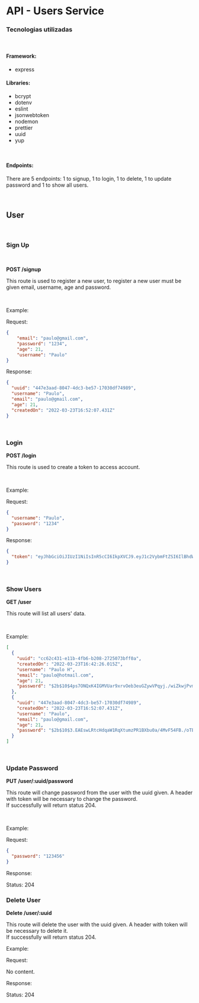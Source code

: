 # <b> API - Users Service </b>

### <b> Tecnologias utilizadas </b>

<br />

#### <b> Framework: </b>

* express

#### <b> Libraries: </b>

* bcrypt
* dotenv
* eslint
* jsonwebtoken
* nodemon
* prettier
* uuid
* yup

<br />

#### <b> Endpoints: </b>

There are 5 endpoints: 1 to signup, 1 to login, 1 to delete, 1 to update password and 1 to show all users.

<br />

## <b> User </b>

<br />

### <b> Sign Up </b>

<br />

<b> POST /signup </b>

This route is used to register a new user, to register a new user must be given email, username, age and password.

<br />

Example:

Request:

```json
{
	"email": "paulo@gmail.com",
	"password": "1234",
	"age": 21,
	"username": "Paulo"
}
```

Response:

```json
{
  "uuid": "447e3aad-8047-4dc3-be57-17030df74989",
  "username": "Paulo",
  "email": "paulo@gmail.com",
  "age": 21,
  "createdOn": "2022-03-23T16:52:07.431Z"
}
```

<br />

### <b> Login </b>

<b> POST /login </b>

This route is used to create a token to access account. 

<br />

Example:

Request:

```json
{
  "username": "Paulo",
  "password": "1234"
}
```

Response:

```json
{
  "token": "eyJhbGciOiJIUzI1NiIsInR5cCI6IkpXVCJ9.eyJ1c2VybmFtZSI6IlBhdWxvIiwicGFzc3dvcmQiOiIxMjM0NTYiLCJpYXQiOjE2NDgwNTM3NzgsImV4cCI6MTY0ODA1NzM3OH0.nDFVsT2qwZN7qKIxwROpSFJi00tZrItuMnXl1gUq0o0"
}
```

<br />

### <b> Show Users </b>

<b> GET /user </b>

This route will list all users' data.

<br />

Example:

```json
[
  {
    "uuid": "cc62c431-e11b-4fb6-b208-2725073bff0a",
    "createdOn": "2022-03-23T16:42:26.015Z",
    "username": "Paulo H",
    "email": "paulo@hotmail.com",
    "age": 21,
    "password": "$2b$10$4ps7ONQxK4IGMVUar9xrvOeb3euGZywVPqyj./wiZkwjPvmqudxNK"
  },
  {
    "uuid": "447e3aad-8047-4dc3-be57-17030df74989",
    "createdOn": "2022-03-23T16:52:07.431Z",
    "username": "Paulo",
    "email": "paulo@gmail.com",
    "age": 21,
    "password": "$2b$10$3.EAEswLRtcHdqaW1RqXtumzPR1BXbu0a/4MvF54FB./oTBmEx9tu"
  }
]
```

<br />

### <b> Update Password </b>

<b> PUT /user/:uuid/password </b>

This route will change password from the user with the uuid given. A header with token will be necessary to change the password.<br />
If successfully will return status 204.

<br />

Example:

Request:

```json
{
  "password": "123456"
}
```

Response:

Status: 204


### <b> Delete User </b>

<b> Delete /user/:uuid </b>

This route will delete the user with the uuid given. A header with token will be necessary to delete it.<br />
If successfully will return status 204.

Example:

Request:

No content.

Response:

Status: 204